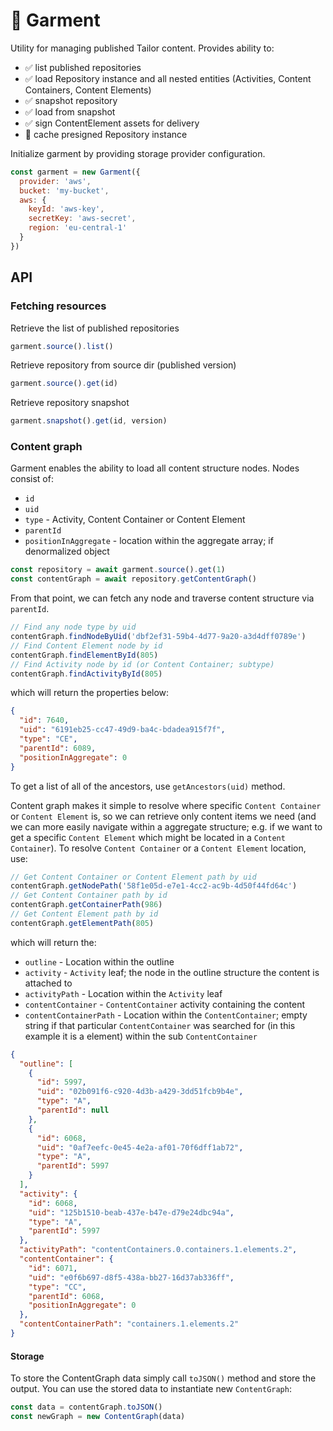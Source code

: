 # 👕 Garment

Utility for managing published Tailor content. Provides ability to:
- ✅ list published repositories
- ✅ load Repository instance and all nested entities (Activities, Content Containers, Content Elements)
- ✅ snapshot repository
- ✅ load from snapshot
- ✅ sign ContentElement assets for delivery
- 🚧 cache presigned Repository instance

  
  
Initialize garment by providing storage provider configuration.

```js
const garment = new Garment({
  provider: 'aws',
  bucket: 'my-bucket',
  aws: {
    keyId: 'aws-key',
    secretKey: 'aws-secret',
    region: 'eu-central-1'
  }
})
```

## API

### Fetching resources

Retrieve the list of published repositories
```js 
garment.source().list()
```

Retrieve repository from source dir (published version)
```js
garment.source().get(id)
```

Retrieve repository snapshot
```js
garment.snapshot().get(id, version)
```

### Content graph

Garment enables the ability to load all content structure nodes. Nodes consist
of:

- `id`
- `uid`
- `type` - Activity, Content Container or Content Element
- `parentId`
- `positionInAggregate` - location within the aggregate array; 
  if denormalized object

```js
const repository = await garment.source().get(1)
const contentGraph = await repository.getContentGraph()
```

From that point, we can fetch any node and traverse content structure via
`parentId`.

```js
// Find any node type by uid
contentGraph.findNodeByUid('dbf2ef31-59b4-4d77-9a20-a3d4dff0789e')
// Find Content Element node by id
contentGraph.findElementById(805)
// Find Activity node by id (or Content Container; subtype)
contentGraph.findActivityById(805)
```

which will return the properties below:

```json
{
  "id": 7640,
  "uid": "6191eb25-cc47-49d9-ba4c-bdadea915f7f",
  "type": "CE",
  "parentId": 6089,
  "positionInAggregate": 0
}
```

To get a list of all of the ancestors, use `getAncestors(uid)` method.

Content graph makes it simple to resolve where specific `Content Container` or
`Content Element` is, so we can retrieve only content items we need (and we
can more easily navigate within a aggregate structure; e.g. if we want to
get a specific `Content Element` which might be located in a 
`Content Container`). To resolve `Content Container` or a `Content Element` 
location, use:

```js
// Get Content Container or Content Element path by uid
contentGraph.getNodePath('58f1e05d-e7e1-4cc2-ac9b-4d50f44fd64c')
// Get Content Container path by id
contentGraph.getContainerPath(986)
// Get Content Element path by id
contentGraph.getElementPath(805)
```

which will return the:

- `outline` - Location within the outline
- `activity` - `Activity` leaf; the node in the outline structure the content is
  attached to
- `activityPath` - Location within the `Activity` leaf
- `contentContainer` - `ContentContainer` activity containing the content
- `contentContainerPath` - Location within the `ContentContainer`; empty string if
  that particular `ContentContainer` was searched for (in this example it is a
  element) within the sub `ContentContainer`

```json
{
  "outline": [
    {
      "id": 5997,
      "uid": "02b091f6-c920-4d3b-a429-3dd51fcb9b4e",
      "type": "A",
      "parentId": null
    },
    {
      "id": 6068,
      "uid": "0af7eefc-0e45-4e2a-af01-70f6dff1ab72",
      "type": "A",
      "parentId": 5997
    }
  ],
  "activity": {
    "id": 6068,
    "uid": "125b1510-beab-437e-b47e-d79e24dbc94a",
    "type": "A",
    "parentId": 5997
  },
  "activityPath": "contentContainers.0.containers.1.elements.2",
  "contentContainer": {
    "id": 6071,
    "uid": "e0f6b697-d8f5-438a-bb27-16d37ab336ff",
    "type": "CC",
    "parentId": 6068,
    "positionInAggregate": 0
  },
  "contentContainerPath": "containers.1.elements.2"
}
```

#### Storage

To store the ContentGraph data simply call `toJSON()` method and store the
output. You can use the stored data to instantiate new `ContentGraph`:

```js
const data = contentGraph.toJSON()
const newGraph = new ContentGraph(data)
```
